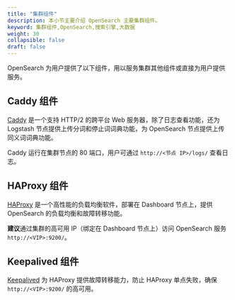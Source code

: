 ```yaml
---
title: "集群组件"
description: 本小节主要介绍 OpenSearch 主要集群组件。 
keyword: 集群组件,OpenSearch,搜索引擎,大数据 
weight: 30
collapsible: false
draft: false
---
```


OpenSearch 为用户提供了以下组件，用以服务集群其他组件或直接为用户提供服务。

## Caddy 组件

[Caddy](https://caddyserver.com/) 是一个支持 HTTP/2 的跨平台 Web 服务器，除了日志查看功能，还为 Logstash 节点提供上传分词和停止词词典功能，为 OpenSearch 节点提供上传同义词词典功能。

Caddy 运行在集群节点的 80 端口，用户可通过 `http://<节点 IP>/logs/` 查看日志。

## HAProxy 组件

[HAProxy](http://www.haproxy.org/) 是一个高性能的负载均衡软件，部署在 Dashboard 节点上，提供 OpenSearch 的负载均衡和故障转移功能。

**建议**通过集群的高可用 IP（绑定在 Dashboard 节点上）访问 OpenSearch 服务 `http://<VIP>:9200/`。

## Keepalived 组件

[Keepalived](https://www.keepalived.org) 为 HAProxy 提供故障转移能力，防止 HAProxy 单点失败，确保 `http://<VIP>:9200/` 的高可用。
